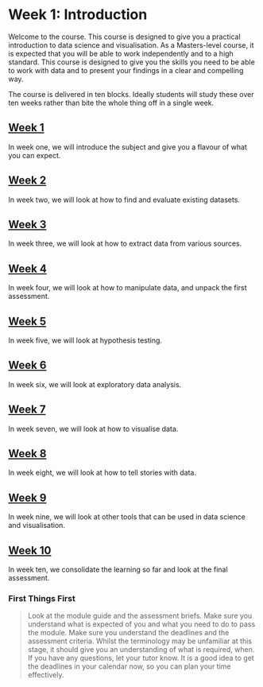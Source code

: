 # Week 1: Introduction

Welcome to the course.  This course is designed to give you a practical introduction to data science and visualisation.  As a Masters-level course, it is expected that you will be able to work independently and to a high standard.  This course is designed to give you the skills you need to be able to work with data and to present your findings in a clear and compelling way.

The course is delivered in ten blocks.  Ideally students will study these over ten weeks rather than bite the whole thing off in a single week.

## [Week 1](1.1.md)

In week one, we will introduce the subject and give you a flavour of what you can expect.

## [Week 2](../02/2.0.md)

In week two, we will look at how to find and evaluate existing datasets.

## [Week 3](../03/3.0.md)

In week three, we will look at how to extract data from various sources.

## [Week 4](../04/4.0.md)

In week four, we will look at how to manipulate data, and unpack the first assessment.

## [Week 5](../05/5.0.md)

In week five, we will look at hypothesis testing.

## [Week 6](../06/6.0.md)

In week six, we will look at exploratory data analysis.

## [Week 7](../07/7.0.md)

In week seven, we will look at how to visualise data.

## [Week 8](../08/8.0.md)

In week eight, we will look at how to tell stories with data.

## [Week 9](../09/9.0.md)

In week nine, we will look at other tools that can be used in data science and visualisation.

## [Week 10](../10/10.0.md)

In week ten, we consolidate the learning so far and look at the final assessment.


### First Things First

> Look at the module guide and the assessment briefs. Make sure you understand
> what is expected of you and what you need to do to pass the module. Make sure
> you understand the deadlines and the assessment criteria. Whilst the
> terminology may be unfamiliar at this stage, it should give you an
> understanding of what is required, when. If you have any questions, let your
> tutor know. It is a good idea to get the deadlines in your calendar now, so
> you can plan your time effectively.
